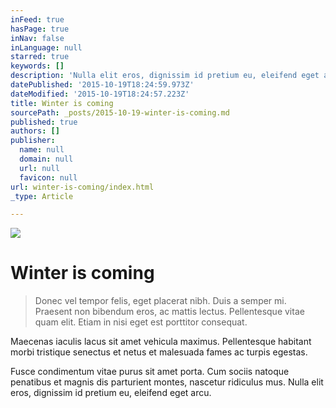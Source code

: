 ```yaml
---
inFeed: true
hasPage: true
inNav: false
inLanguage: null
starred: true
keywords: []
description: 'Nulla elit eros, dignissim id pretium eu, eleifend eget arcu.'
datePublished: '2015-10-19T18:24:59.973Z'
dateModified: '2015-10-19T18:24:57.223Z'
title: Winter is coming
sourcePath: _posts/2015-10-19-winter-is-coming.md
published: true
authors: []
publisher:
  name: null
  domain: null
  url: null
  favicon: null
url: winter-is-coming/index.html
_type: Article

---
```

![](https://the-grid-user-content.s3-us-west-2.amazonaws.com/a3649926-9644-4979-b107-cfcbac59c32d.jpg)

# Winter is coming

> Donec vel tempor felis, eget placerat nibh. Duis a semper mi. Praesent non bibendum eros, ac mattis lectus. Pellentesque vitae quam elit. Etiam in nisi eget est porttitor consequat. 

Maecenas iaculis lacus sit amet vehicula maximus. Pellentesque habitant morbi tristique senectus et netus et malesuada fames ac turpis egestas. 

Fusce condimentum vitae purus sit amet porta. Cum sociis natoque penatibus et magnis dis parturient montes, nascetur ridiculus mus. Nulla elit eros, dignissim id pretium eu, eleifend eget arcu.